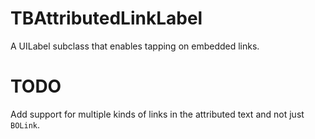 TBAttributedLinkLabel
=====================

A UILabel subclass that enables tapping on embedded links.

TODO
====

Add support for multiple kinds of links in the attributed text and not just `BOLink`.
